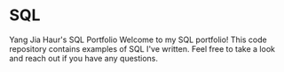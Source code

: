 # SQL
Yang Jia Haur's SQL Portfolio
Welcome to my SQL portfolio! This code repository contains examples of SQL I've written. Feel free to take a look and reach out if you have any questions.
